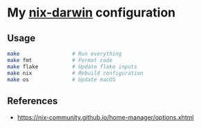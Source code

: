 # My [nix-darwin](https://github.com/nix-darwin/nix-darwin) configuration

## Usage

```bash
make                 # Run everything
make fmt             # Format code
make flake           # Update flake inputs  
make nix             # Rebuild configuration
make os              # Update macOS
```

## References

- https://nix-community.github.io/home-manager/options.xhtml
